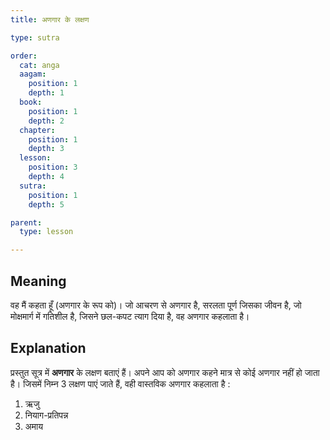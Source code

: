 ```yaml
---
title: अणगार के लक्षण

type: sutra

order:
  cat: anga
  aagam: 
    position: 1
    depth: 1
  book: 
    position: 1
    depth: 2
  chapter:
    position: 1
    depth: 3
  lesson: 
    position: 3
    depth: 4
  sutra: 
    position: 1
    depth: 5

parent:
  type: lesson

---
```


## Meaning
वह मैं कहता हूँ (अणगार के रूप को)। जो आचरण से अणगार है, सरलता पूर्ण जिसका जीवन है, जो मोक्षमार्ग में गतिशील है, जिसने छल-कपट त्याग दिया है, वह अणगार कहलाता है।

## Explanation
प्रस्तुत सूत्र में **अणगार** के लक्षण बताएं हैं। अपने आप को अणगार कहने मात्र से कोई अणगार नहीं हो जाता है। जिसमें निम्न 3 लक्षण पाएं जाते हैं, वही वास्तविक अणगार कहलाता है :
1. ऋजु
2. नियाग-प्रतिपन्न
3. अमाय
